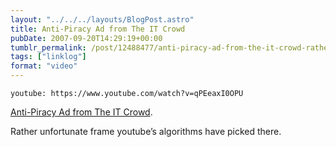 ```yaml
---
layout: "../../../layouts/BlogPost.astro"
title: Anti-Piracy Ad from The IT Crowd
pubDate: 2007-09-20T14:29:19+00:00
tumblr_permalink: /post/12488477/anti-piracy-ad-from-the-it-crowd-rather
tags: ["linklog"]
format: "video"
---
```


`youtube: https://www.youtube.com/watch?v=qPEeaxI0OPU`

[Anti-Piracy Ad from The IT Crowd](https://www.youtube.com/watch?v=qPEeaxI0OPU).

Rather unfortunate frame youtube&rsquo;s algorithms have picked there.
